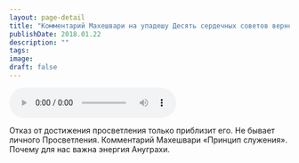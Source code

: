 ```yaml
---
layout: page-detail
title: "Комментарий Махешвари на упадешу Десять сердечных советов верному ученику"
publishDate: 2018.01.22
description: ""
tags:
image:
draft: false
---
```


<audio title="2018.01.22 - Комментарий Махешвари на упадешу Десять сердечных советов верному ученику.mp3" src="https://filer-api.advayta.org/v1.0/public/files/73911" controls=""></audio>

 Отказ от достижения просветления только приблизит его. Не бывает личного Просветления. Комментарий Махешвари «Принцип служения». Почему для нас важна энергия Ануграхи. 

  
